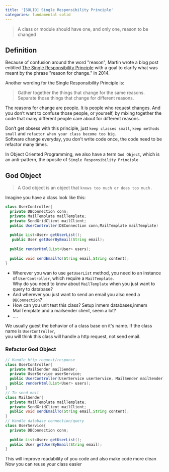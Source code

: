 ```yaml
---
title: '[SOLID] Single Responsibility Principle'
categories: fundamental solid
---
```

>A class or module should have one, and only one, reason to be changed
<!--more-->

## Definition
Because of confusion around the word "reason", Martin wrote a blog post entitled [The Single Responsibility Principle](https://blog.cleancoder.com/uncle-bob/2014/05/08/SingleReponsibilityPrinciple.html) with a goal to clarify what was meant by the phrase "reason for change." in 2014.  

Another wording for the Single Responsibility Principle is:

>Gather together the things that change for the same reasons.
>Separate those things that change for different reasons.

The reasons for change are people. It is people who request changes. 
And you don’t want to confuse those people, or yourself, by mixing together the code that many different people care about for different reasons.

Don’t get obsess with this principle, just `keep classes small`, `keep methods small` and `refactor when your class become too big`.  
Software change everyday, you don't write code once, the code need to be refactor many times.

In Object Oriented Programming, we also have a term `God Object`, which is an anti-pattern, the oposite of `Single Responsibility Principle`
## God Object
> A God object is an object that `knows too much or does too much.`

Imagine you have a class look like this:
```java
class UserController{
  private DBConnection conn;
  private MailTemplate mailTemplate;
  private SendGridClient mailClient;
  public UserController(DBConnection conn,MailTemplate mailTemplate)
    
  public List<User> getUserList();
   public User getUserByEmail(String email);
  
  public renderHtml(List<User> users);
  
  public void sendEmailTo(String email,String content);
}
```

- Wherever you wan to use `getUserList` method, you need to an instance of `UserController`, which require a `MailTemplate`.  
Why do you need to know about `MailTemplate` when you just want to query to database?
- And wherever you just want to send an email you also need a `DBConnection`? 
- How can you unit test this class? Setup inmem databases,inmem MailTemplate and a mailsender client, seem a lot?
- ....

We usually guest the behavior of a class base on it's name. If the class name is `UserController`,  
you will think this class will handle a http request, not send email.

### Refactor God Object
```java
// Handle http request/response
class UserController{
  private MailSender mailSender;
  private UserService userService;
  public UserController(UserService userService, MailSender mailSender)
  public renderHtml(List<User> users);
}
// To send mail
class MailSender{
  private MailTemplate mailTemplate;
  private SendGridClient mailClient;
  public void sendEmailTo(String email,String content);
}
// Handle database connection/query
class UserService{
  private DBConnection conn;
   
  public List<User> getUserList();
  public User getUserByEmail(String email);
}
```
This will improve readability of you code and also make code more clean  
Now you can reuse your class easier


